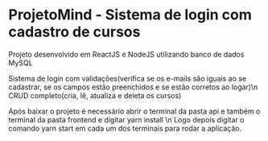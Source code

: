 # ProjetoMind - Sistema de login com cadastro de cursos
Projeto desenvolvido em ReactJS e NodeJS utilizando banco de dados MySQL

Sistema de login com validações(verifica se os e-mails são iguais ao se cadastrar, se os campos estão preenchidos e se estão corretos ao logar)\n
CRUD completo(cria, lê, atualiza e deleta os cursos)

Após baixar o projeto é necessário abrir o terminal da pasta api e também o terminal da pasta frontend e digitar yarn install \n
Logo depois digitar o comando yarn start em cada um dos terminais para rodar a aplicação.

